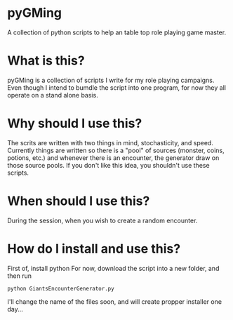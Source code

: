 pyGMing
=======

A collection of python scripts to help an table top role playing game master. 

What is this?
=======
pyGMing is a collection of scripts I write for my role playing campaigns. Even though I intend to bumdle the script into one program, for now they all operate on a stand alone basis. 

Why should I use this?
=======
The scrits are written with two things in mind, stochasticity, and speed. Currently things are written so there is a "pool" of sources (monster, coins, potions, etc.) and whenever there is an encounter, the generator draw on those source pools. If you don't like this idea, you shouldn't use these scripts. 

When should I use this?
=======
During the session, when you wish to create a random encounter. 

How do I install and use this?
=======
First of, install python
For now, download the script into a new folder, and then run 

``python GiantsEncounterGenerator.py``

I'll change the name of the files soon, and will create propper installer one day...
